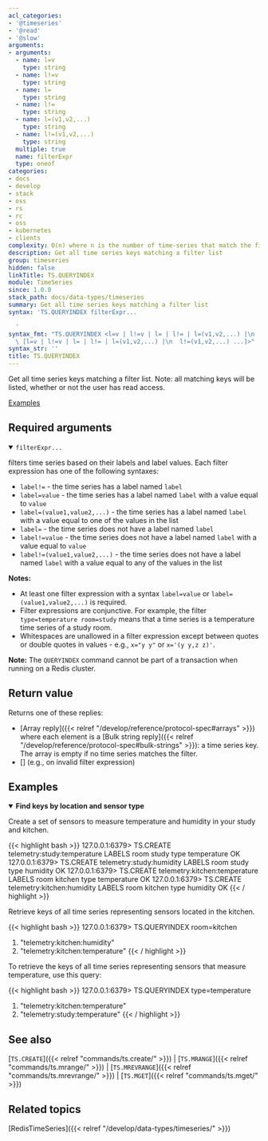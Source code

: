 ```yaml
---
acl_categories:
- '@timeseries'
- '@read'
- '@slow'
arguments:
- arguments:
  - name: l=v
    type: string
  - name: l!=v
    type: string
  - name: l=
    type: string
  - name: l!=
    type: string
  - name: l=(v1,v2,...)
    type: string
  - name: l!=(v1,v2,...)
    type: string
  multiple: true
  name: filterExpr
  type: oneof
categories:
- docs
- develop
- stack
- oss
- rs
- rc
- oss
- kubernetes
- clients
complexity: O(n) where n is the number of time-series that match the filters
description: Get all time series keys matching a filter list
group: timeseries
hidden: false
linkTitle: TS.QUERYINDEX
module: TimeSeries
since: 1.0.0
stack_path: docs/data-types/timeseries
summary: Get all time series keys matching a filter list
syntax: 'TS.QUERYINDEX filterExpr...

  '
syntax_fmt: "TS.QUERYINDEX <l=v | l!=v | l= | l!= | l=(v1,v2,...) |\n  l!=(v1,v2,...)\
  \ [l=v | l!=v | l= | l!= | l=(v1,v2,...) |\n  l!=(v1,v2,...) ...]>"
syntax_str: ''
title: TS.QUERYINDEX
---
```


Get all time series keys matching a filter list. Note: all matching keys will be listed, whether or not the user has read access.

[Examples](#examples)

## Required arguments

<details open>
<summary><code>filterExpr...</code></summary>

filters time series based on their labels and label values. Each filter expression has one of the following syntaxes:

  - `label!=` - the time series has a label named `label`
  - `label=value` - the time series has a label named `label` with a value equal to `value`
  - `label=(value1,value2,...)` - the time series has a label named `label` with a value equal to one of the values in the list
  - `label=` - the time series does not have a label named `label`
  - `label!=value` - the time series does not have a label named `label` with a value equal to `value`
  - `label!=(value1,value2,...)` - the time series does not have a label named `label` with a value equal to any of the values in the list

  <note><b>Notes:</b>
   - At least one filter expression with a syntax `label=value` or `label=(value1,value2,...)` is required.
   - Filter expressions are conjunctive. For example, the filter `type=temperature room=study` means that a time series is a temperature time series of a study room.
   - Whitespaces are unallowed in a filter expression except between quotes or double quotes in values - e.g., `x="y y"` or `x='(y y,z z)'`.
   </note>
</details>

<note><b>Note:</b> The `QUERYINDEX` command cannot be part of a transaction when running on a Redis cluster.</note>

## Return value

Returns one of these replies:

- [Array reply]({{< relref "/develop/reference/protocol-spec#arrays" >}}) where each element is a [Bulk string reply]({{< relref "/develop/reference/protocol-spec#bulk-strings" >}}): a time series key. The array is empty if no time series matches the filter.
- [] (e.g., on invalid filter expression)

## Examples

<details open>
<summary><b>Find keys by location and sensor type</b></summary>

Create a set of sensors to measure temperature and humidity in your study and kitchen.

{{< highlight bash >}}
127.0.0.1:6379> TS.CREATE telemetry:study:temperature LABELS room study type temperature
OK
127.0.0.1:6379> TS.CREATE telemetry:study:humidity LABELS room study type humidity
OK
127.0.0.1:6379> TS.CREATE telemetry:kitchen:temperature LABELS room kitchen type temperature
OK
127.0.0.1:6379> TS.CREATE telemetry:kitchen:humidity LABELS room kitchen type humidity
OK
{{< / highlight >}}

Retrieve keys of all time series representing sensors located in the kitchen. 

{{< highlight bash >}}
127.0.0.1:6379> TS.QUERYINDEX room=kitchen
1) "telemetry:kitchen:humidity"
2) "telemetry:kitchen:temperature"
{{< / highlight >}}

To retrieve the keys of all time series representing sensors that measure temperature, use this query:

{{< highlight bash >}}
127.0.0.1:6379> TS.QUERYINDEX type=temperature
1) "telemetry:kitchen:temperature"
2) "telemetry:study:temperature"
{{< / highlight >}}
</details>

## See also

[`TS.CREATE`]({{< relref "commands/ts.create/" >}}) | [`TS.MRANGE`]({{< relref "commands/ts.mrange/" >}}) | [`TS.MREVRANGE`]({{< relref "commands/ts.mrevrange/" >}}) | [`TS.MGET`]({{< relref "commands/ts.mget/" >}})

## Related topics

[RedisTimeSeries]({{< relref "/develop/data-types/timeseries/" >}})
